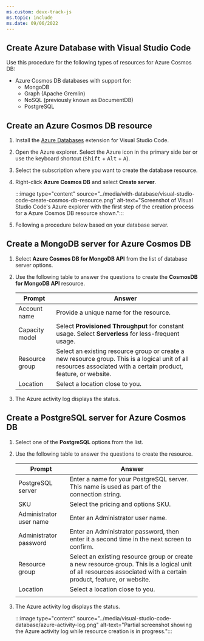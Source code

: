 ```yaml
---
ms.custom: devx-track-js
ms.topic: include
ms.date: 09/06/2022
---
```



## Create Azure Database with Visual Studio Code

Use this procedure for the following types of resources for Azure Cosmos DB:

* Azure Cosmos DB databases with support for:
  * MongoDB
  * Graph (Apache Gremlin)
  * NoSQL (previously known as DocumentDB)
  * PostgreSQL

## Create an Azure Cosmos DB resource

1. Install the [Azure Databases](https://marketplace.visualstudio.com/items?itemName=ms-azuretools.vscode-cosmosdb) extension for Visual Studio Code.
1. Open the Azure explorer. Select the Azure icon in the primary side bar or use the keyboard shortcut (<kbd>Shift</kbd> + <kbd>Alt</kbd> + <kbd>A</kbd>).
1. Select the subscription where you want to create the database resource.
1. Right-click **Azure Cosmos DB** and select **Create server**.

    :::image type="content" source="../media/with-database/visual-studio-code-create-cosmos-db-resource.png" alt-text="Screenshot of Visual Studio Code's Azure explorer with the first step of the creation process for a Azure Cosmos DB resource shown.":::

1. Following a procedure below based on your database server.

## Create a MongoDB server for Azure Cosmos DB

1. Select **Azure Cosmos DB for MongoDB API** from the list of database server options.
1. Use the following table to answer the questions to create the **CosmosDB for MongoDB API** resource.

    |Prompt|Answer|
    |--|--|
    |Account name|Provide a unique name for the resource.|
    |Capacity model|Select **Provisioned Throughput** for constant usage. Select **Serverless** for less-frequent usage.|
    |Resource group|Select an existing resource group or create a new resource group. This is a logical unit of all resources associated with a certain product, feature, or website.|
    |Location|Select a location close to you.|

1. The Azure activity log displays the status. 
    

## Create a PostgreSQL server for Azure Cosmos DB

1. Select one of the **PostgreSQL** options from the list. 
1. Use the following table to answer the questions to create the resource.

    |Prompt|Answer|
    |--|--|
    |PostgreSQL server|Enter a name for your PostgreSQL server. This name is used as part of the connection string.|
    |SKU|Select the pricing and options SKU.|
    |Administrator user name|Enter an Administrator user name.|
    |Administrator password|Enter an Administrator password, then enter it a second time in the next screen to confirm.|
    |Resource group|Select an existing resource group or create a new resource group. This is a logical unit of all resources associated with a certain product, feature, or website.|
    |Location|Select a location close to you.|
    |||
    
1. The Azure activity log displays the status. 

    :::image type="content" source="../media/visual-studio-code-database/azure-activity-log.png" alt-text="Partial screenshot showing the Azure activity log while resource creation is in progress.":::
